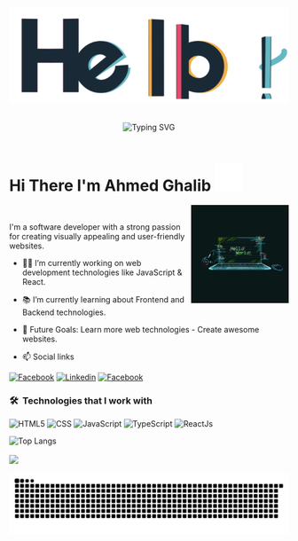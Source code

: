 <p align="center">
  <img  src="https://raw.githubusercontent.com/a-ghalib/a-ghalib/main/hello.gif" width="auto">
</p>
  <br>
  <div align="center" margin-top= "20px">
    <img src="https://readme-typing-svg.herokuapp.com?font=Fira+Code&weight=500&pause=1000&color=61DAFB&center=true&vCenter=true&width=435&lines=Frontend+Coder+%7C+React+Enthusiast;Ahmed+Ghalib;" alt="Typing SVG" />
  </div>
  <br>
<h1>
  Hi There I'm Ahmed Ghalib 
  <img margin="0" src="https://raw.githubusercontent.com/a-ghalib/a-ghalib/main/wave.gif" width="50">
</h1>
  <img align="right" src="https://raw.githubusercontent.com/a-ghalib/a-ghalib/main/github-profile.gif" width="35%">
<br>
<p>
  I'm a software developer with a strong passion for creating visually appealing and user-friendly websites. 
</p>

  - 👨‍💻 I’m currently working on web development technologies like JavaScript & React.
  - 📚 I’m currently learning about Frontend and Backend technologies.
  - 🎯 Future Goals: Learn more web technologies - Create awesome websites.
    
  - 📫 Social links
<p>
<a href="https://www.facebook.com/t.a.7.w.i/"><img
    src="https://img.shields.io/badge/-Facebook-3b5998?style=flat&logo=facebook&logoColor=white" alt="Facebook"></a>
<a href="https://www.linkedin.com/in/a-ghalib/"><img
    src="https://img.shields.io/badge/-Linkedin-0072b1?style=flat&logo=linkedin&logoColor=white" alt="Linkedin"></a>
<a href="https://www.instagram.com/t_a_7_w_i/"><img
    src="https://img.shields.io/badge/-Instagram-d62976?style=flat&logo=instagram&logoColor=white"
    alt="Facebook"></a>
</p>

### 🛠 &nbsp;Technologies that I work with
![HTML5](https://img.shields.io/badge/-HTML5-000000?style=flat&logo=html5)
![CSS](https://img.shields.io/badge/-CSS-000000?style=flat&logo=css3)
![JavaScript](https://img.shields.io/badge/-JavaScript-000000?style=flat&logo=javascript)
![TypeScript](https://img.shields.io/badge/-TypeScript-000000?style=flat&logo=typescript)
![ReactJs](https://img.shields.io/badge/-ReactJs-000000?style=flat&logo=react)


![Top Langs](https://github-readme-stats.vercel.app/api/top-langs/?username=a-ghalib&layout=compact)
<br>
<br>
<a href="https://komarev.com/ghpvc/?username=a-ghalib&style=for-the-badge">
    <img src="https://komarev.com/ghpvc/?username=a-ghalib&style=for-the-badge">
</a>
<p align="center">
  <img src="https://raw.githubusercontent.com/a-ghalib/a-ghalib/main/github-user-contribution.svg" alt="snake">
</p>
